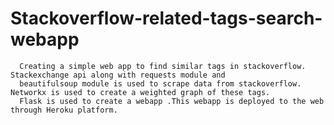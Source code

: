 # Stackoverflow-related-tags-search-webapp
      Creating a simple web app to find similar tags in stackoverflow. Stackexchange api along with requests module and 
      beautifulsoup module is used to scrape data from stackoverflow. Networkx is used to create a weighted graph of these tags.
      Flask is used to create a webapp .This webapp is deployed to the web through Heroku platform.
